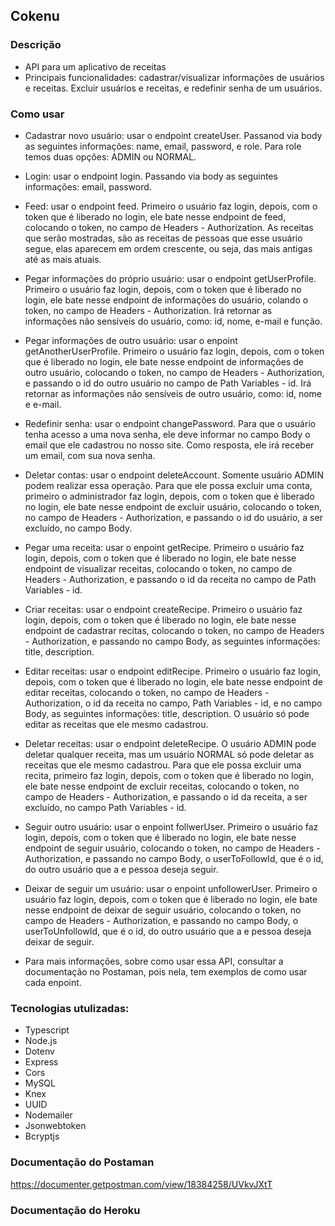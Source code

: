 ## Cokenu

### Descrição
- API para um aplicativo de receitas
- Principais funcionalidades: cadastrar/visualizar informações de usuários e receitas. Excluir usuários e receitas, e redefinir senha de um usuários. 

### Como usar
- Cadastrar novo usuário: usar o endpoint createUser. Passanod via body as seguintes informações: name, email, password, e role. Para role temos duas opções: ADMIN ou NORMAL. 

- Login: usar o endpoint login. Passando via body as seguintes informações: email, password.

- Feed: usar o endpoint feed. Primeiro o usuário faz login, depois, com o token que é liberado no login, ele bate nesse endpoint de feed, colocando o token, no campo de Headers - Authorization.
As receitas que serão mostradas, são as receitas de pessoas que esse usuário segue, elas aparecem em ordem crescente, ou seja, das mais antigas até as mais atuais.

- Pegar informações do próprio usuário: usar o endpoint getUserProfile. Primeiro o usuário faz login, depois, com o token que é liberado no login, ele bate nesse endpoint de informações do usuário, colando o token, no campo de Headers - Authorization. Irá retornar as informações não sensíveis do usuário, como: id, nome, e-mail e função.

- Pegar informações de outro usuário: usar o enpoint getAnotherUserProfile. Primeiro o usuário faz login, depois, com o token que é liberado no login, ele bate nesse endpoint de informações de outro usuário, colocando o token, no campo de Headers - Authorization, e passando o id do outro usuário no campo de Path Variables - id. Irá retornar as informações não sensíveis de outro usuário, como: id, nome e e-mail.

- Redefinir senha: usar o endpoint changePassword. Para que o usuário tenha acesso a uma nova senha, ele deve informar no campo Body o email que ele cadastrou no nosso site. Como resposta, ele irá receber um email, com sua nova senha.

- Deletar contas: usar o endpoint deleteAccount. Somente usuário ADMIN podem realizar essa operação.
Para que ele possa excluir uma conta, primeiro o administrador faz login, depois, com o token que é liberado no login, ele bate nesse endpoint de excluir usuário, colocando o token, no campo de Headers - Authorization, e passando o id do usuário, a ser excluído, no campo Body.

- Pegar uma receita: usar o enpoint getRecipe. Primeiro o usuário faz login, depois, com o token que é liberado no login, ele bate nesse endpoint de visualizar receitas, colocando o token, no campo de Headers - Authorization, e passando o id da receita no campo de Path Variables - id.

- Criar receitas: usar o endpoint createRecipe. Primeiro o usuário faz login, depois, com o token que é liberado no login, ele bate nesse endpoint de cadastrar recitas, colocando o token, no campo de Headers - Authorization, e passando no campo Body, as seguintes informações: title, description.

- Editar receitas: usar o endpoint editRecipe. Primeiro o usuário faz login, depois, com o token que é liberado no login, ele bate nesse endpoint de editar receitas, colocando o token, no campo de Headers - Authorization, o id da receita no campo, Path Variables - id, e no campo Body, as seguintes informações: title, description.
O usuário só pode editar as receitas que ele mesmo cadastrou.

- Deletar receitas: usar o endpoint deleteRecipe. O usuário ADMIN pode deletar qualquer receita, mas um usuário NORMAL só pode deletar as receitas que ele mesmo cadastrou.
Para que ele possa excluir uma recita, primeiro faz login, depois, com o token que é liberado no login, ele bate nesse endpoint de excluir receitas, colocando o token, no campo de Headers - Authorization, e passando o id da receita, a ser excluído, no campo Path Variables - id.

- Seguir outro usuário: usar o enpoint follwerUser. Primeiro o usuário faz login, depois, com o token que é liberado no login, ele bate nesse endpoint de seguir usuário, colocando o token, no campo de Headers - Authorization, e passando no campo Body, o userToFollowId, que é o id, do outro usuário que a e pessoa deseja seguir.

- Deixar de seguir um usuário: usar o enpoint unfollowerUser. Primeiro o usuário faz login, depois, com o token que é liberado no login, ele bate nesse endpoint de deixar de seguir usuário, colocando o token, no campo de Headers - Authorization, e passando no campo Body, o userToUnfollowId, que é o id, do outro usuário que a e pessoa deseja deixar de seguir.

* Para mais informações, sobre como usar essa API, consultar a documentação no Postaman, pois nela, tem exemplos de como usar cada enpoint. 

### Tecnologias utulizadas:
- Typescript
- Node.js
- Dotenv
- Express
- Cors
- MySQL
- Knex
- UUID
- Nodemailer
- Jsonwebtoken
- Bcryptjs

### Documentação do Postaman
https://documenter.getpostman.com/view/18384258/UVkvJXtT

### Documentação do Heroku
